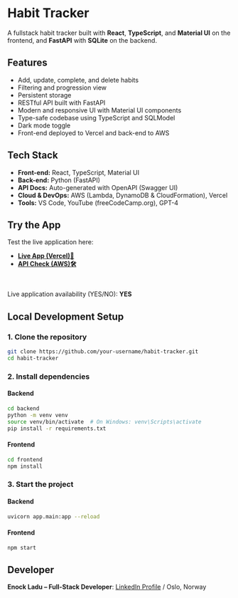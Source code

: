 # Habit Tracker

A fullstack habit tracker built with **React**, **TypeScript**, and **Material UI** on the frontend, and **FastAPI** with **SQLite** on the backend.

## Features

- Add, update, complete, and delete habits
- Filtering and progression view
- Persistent storage
- RESTful API built with FastAPI
- Modern and responsive UI with Material UI components
- Type-safe codebase using TypeScript and SQLModel
- Dark mode toggle
- Front-end deployed to Vercel and back-end to AWS

## Tech Stack

- **Front-end:** React, TypeScript, Material UI
- **Back-end:** Python (FastAPI)
- **API Docs:** Auto-generated with OpenAPI (Swagger UI)
- **Cloud & DevOps:** AWS (Lambda, DynamoDB & CloudFormation), Vercel
- **Tools:** VS Code, YouTube (freeCodeCamp.org), GPT-4

## Try the App

Test the live application here: 
- **[Live App (Vercel)🚀](https://habit-tracker-two-virid.vercel.app/)**
- **[API Check (AWS)🛠️](https://pogv79s4w9.execute-api.eu-north-1.amazonaws.com/)**

<br>

Live application availability (YES/NO): **YES**

## Local Development Setup

### 1. Clone the repository

```bash
git clone https://github.com/your-username/habit-tracker.git
cd habit-tracker
```

### 2. Install dependencies

#### Backend

```bash
cd backend
python -m venv venv
source venv/bin/activate  # On Windows: venv\Scripts\activate
pip install -r requirements.txt
```

#### Frontend

```bash
cd frontend
npm install
```

### 3. Start the project

#### Backend

```bash
uvicorn app.main:app --reload
```

#### Frontend

```bash
npm start
```

## Developer

**Enock Ladu – Full-Stack Developer**: [LinkedIn Profile](https://www.linkedin.com/in/enock-ladu-b56b0724b/) / Oslo, Norway
